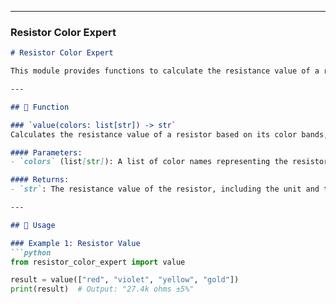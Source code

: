 
---

### **Resistor Color Expert**
```markdown
# Resistor Color Expert

This module provides functions to calculate the resistance value of a resistor using advanced color band logic.

---

## 📝 Function

### `value(colors: list[str]) -> str`
Calculates the resistance value of a resistor based on its color bands, including tolerance.

#### Parameters:
- `colors` (list[str]): A list of color names representing the resistor's bands.

#### Returns:
- `str`: The resistance value of the resistor, including the unit and tolerance.

---

## 🚀 Usage

### Example 1: Resistor Value
```python
from resistor_color_expert import value

result = value(["red", "violet", "yellow", "gold"])
print(result)  # Output: "27.4k ohms ±5%"